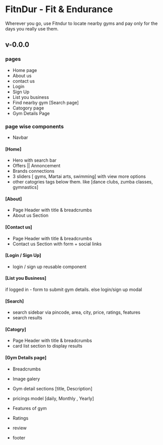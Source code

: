 # FitnDur - Fit & Endurance

Wherever you go, use Fitndur to locate nearby gyms and pay only for the days you really use them.

## v-0.0.0

### pages

- Home page
- About us
- contact us
- Login
- Sign Up
- List you business
- Find nearby gym [Search page]
- Catogory page
- Gym Details Page

### page wise components

- Navbar

#### [Home]

- Hero with search bar
- Offers || Annoncement
- Brands connections
- 3 sliders [ gyms, Martai arts, swimming] with view more options
- other catogries tags below them. like [dance clubs, zumba classes, gymnastics]

#### [About]

- Page Header with title & breadcrumbs
- About us Section

#### [Contact us]

- Page Header with title & breadcrumbs
- Contact us Section with form + social links

#### [Login / Sign Up]

- <page> login / sign up reusable component </page>

#### [List you Business]

if logged in - form to submit gym details.
else login/sign up modal

#### [Search]

- search sidebar via pincode, area, city, price, ratings, features
- search results

#### [Catogry]

- Page Header with title & breadcrumbs
- card list section to display results

#### [Gym Details page]

- Breadcrumbs
- Image galery
- Gym detail sections [title, Description]
- pricings model [daily, Monthly , Yearly]
- Features of gym
- Ratings
- review

- footer
